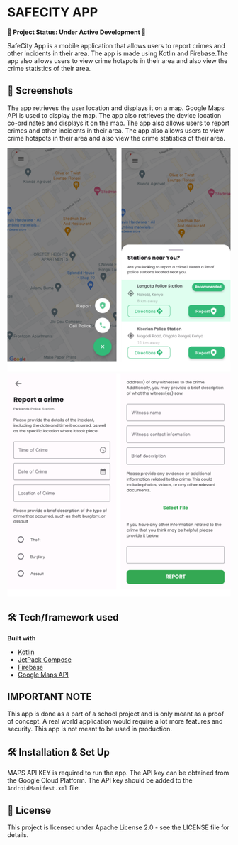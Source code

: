 # SAFECITY APP
**🚧 Project Status: Under Active Development 🚧**

SafeCity App is a mobile application that allows users to report crimes and other incidents in their area. The app is made using Kotlin and Firebase.The app also allows users to view crime hotspots in their area and also view the crime statistics of their area.

## 📱 Screenshots
The app retrieves the user location and displays it on a map. Google Maps API is used to display the map. The app also retrieves the device location co-ordinates and displays it on the map. The app also allows users to report crimes and other incidents in their area. The app also allows users to view crime hotspots in their area and also view the crime statistics of their area.

<img src="images/map.png"/>
<img src="images/report.png"/>

## 🛠 Tech/framework used
**Built with**
- [Kotlin](https://kotlinlang.org/)
- [JetPack Compose](https://developer.android.com/jetpack/compose)
- [Firebase](https://firebase.google.com/)
- [Google Maps API](https://developers.google.com/maps/documentation)

## IMPORTANT NOTE
This app is done as a part of a school project and is only meant as a proof of concept. A real world application would require a lot more features and security. This app is not meant to be used in production. 

## 🛠 Installation & Set Up
MAPS API KEY is required to run the app. The API key can be obtained from the Google Cloud Platform. The API key should be added to the `AndroidManifest.xml` file.

## 📝 License
This project is licensed under Apache License 2.0 - see the LICENSE file for details.